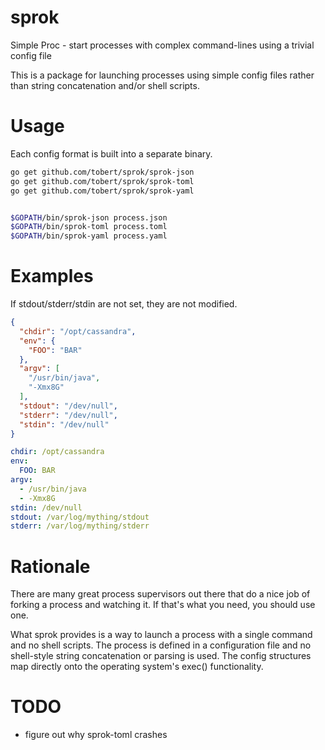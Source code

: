 sprok
=====

Simple Proc - start processes with complex command-lines using a trivial config file

This is a package for launching processes using simple config files
rather than string concatenation and/or shell scripts.

Usage
=====

Each config format is built into a separate binary.

```sh
go get github.com/tobert/sprok/sprok-json
go get github.com/tobert/sprok/sprok-toml
go get github.com/tobert/sprok/sprok-yaml


$GOPATH/bin/sprok-json process.json
$GOPATH/bin/sprok-toml process.toml
$GOPATH/bin/sprok-yaml process.yaml
```

Examples
========

If stdout/stderr/stdin are not set, they are not modified.

```json
{
  "chdir": "/opt/cassandra",
  "env": {
    "FOO": "BAR"
  },
  "argv": [
    "/usr/bin/java",
    "-Xmx8G"
  ],
  "stdout": "/dev/null",
  "stderr": "/dev/null",
  "stdin": "/dev/null"
}
```

```yaml
chdir: /opt/cassandra
env:
  FOO: BAR
argv:
  - /usr/bin/java
  - -Xmx8G
stdin: /dev/null
stdout: /var/log/mything/stdout
stderr: /var/log/mything/stderr
```

Rationale
=========

There are many great process supervisors out there that do a nice job of forking
a process and watching it. If that's what you need, you should use one.

What sprok provides is a way to launch a process with a single command and no
shell scripts. The process is defined in a configuration file and no shell-style
string concatenation or parsing is used. The config structures map directly onto
the operating system's exec() functionality.

TODO
====

* figure out why sprok-toml crashes
